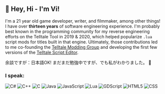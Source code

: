 ## 👋 Hey, Hi - I'm Vi!

I'm a 21 year old game developer, writer, and filmmaker, among other things! I have over **thirteen years** of software engineering experience. I'm probably best known in the programming community for my reverse engineering efforts on the Telltale Tool in 2019 & 2020, which helped popularize `.lua` script mods for titles built in that engine. Ultimately, those contributions led to me co-founding the [Telltale Modding Group](https://github.com/Telltale-Modding-Group) and developing the first few versions of the [Telltale Script Editor](https://github.com/Telltale-Modding-Group/Telltale-Script-Editor/).

余談ですが：日本語OK! まだまだ勉強中ですが、でも私がわかりました。 🫶

### I speak:
![C#](https://custom-icon-badges.demolab.com/badge/C%23-%23239120.svg?logo=cshrp&style=for-the-badge&logoColor=white) ![C++](https://img.shields.io/badge/c++-%2300599C.svg?style=for-the-badge&logo=c%2B%2B&logoColor=white) ![C](https://img.shields.io/badge/C-00599C.svg?style=for-the-badge&logo=c%2B%2B&logoColor=white) ![Java](https://img.shields.io/badge/java-%23ED8B00.svg?style=for-the-badge&logo=openjdk&logoColor=white) ![JavaScript](https://img.shields.io/badge/javascript-%23323330.svg?style=for-the-badge&logo=javascript&logoColor=%23F7DF1E) ![Lua](https://img.shields.io/badge/lua-%232C2D72.svg?style=for-the-badge&logo=lua&logoColor=white) ![GDScript](https://img.shields.io/badge/GDScript-%2374267B.svg?style=for-the-badge&logo=godotengine&logoColor=white) ![HTML5](https://img.shields.io/badge/html5-%23E34F26.svg?style=for-the-badge&logo=html5&logoColor=white) ![CSS](https://img.shields.io/badge/CSS-639?logo=css&style=for-the-badge&logoColor=fff)
